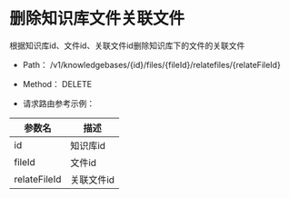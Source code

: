 # 删除知识库文件关联文件
根据知识库id、文件id、关联文件id删除知识库下的文件的关联文件

- Path： /v1/knowledgebases/{id}/files/{fileId}/relatefiles/{relateFileId}
- Method： DELETE

- 请求路由参考示例：

|参数名      |描述 |
|----------- |----------- |
|id  |知识库id |
|fileId  |文件id |
|relateFileId  |关联文件id |